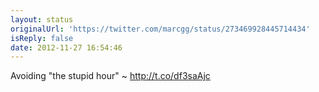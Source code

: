 ```yaml
---
layout: status
originalUrl: 'https://twitter.com/marcgg/status/273469928445714434'
isReply: false
date: 2012-11-27 16:54:46
---
```


Avoiding "the stupid hour" ~ http://t.co/df3saAjc
